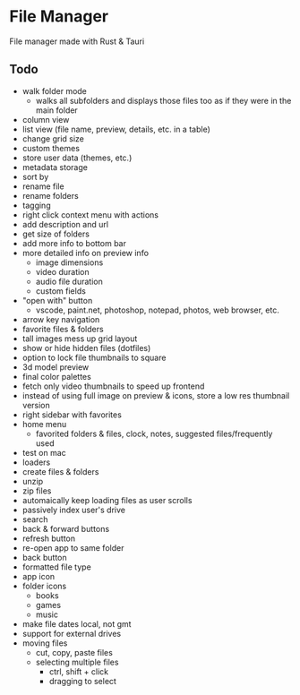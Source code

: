 # File Manager

File manager made with Rust & Tauri

## Todo

- walk folder mode
  - walks all subfolders and displays those files too as if they were in the main folder
- column view
- list view (file name, preview, details, etc. in a table)
- change grid size
- custom themes
- store user data (themes, etc.)
- metadata storage
- sort by
- rename file
- rename folders
- tagging
- right click context menu with actions
- add description and url
- get size of folders
- add more info to bottom bar
- more detailed info on preview info
  - image dimensions
  - video duration
  - audio file duration
  - custom fields
- "open with" button
  - vscode, paint.net, photoshop, notepad, photos, web browser, etc.
- arrow key navigation
- favorite files & folders
- tall images mess up grid layout
- show or hide hidden files (dotfiles)
- option to lock file thumbnails to square
- 3d model preview
- final color palettes
- fetch only video thumbnails to speed up frontend
- instead of using full image on preview & icons, store a low res thumbnail version
- right sidebar with favorites
- home menu
  - favorited folders & files, clock, notes, suggested files/frequently used
- test on mac
- loaders
- create files & folders
- unzip
- zip files
- automaically keep loading files as user scrolls
- passively index user's drive
- search
- back & forward buttons
- refresh button
- re-open app to same folder
- back button
- formatted file type
- app icon
- folder icons
  - books
  - games
  - music
- make file dates local, not gmt
- support for external drives
- moving files
  - cut, copy, paste files
  - selecting multiple files
    - ctrl, shift + click
    - dragging to select
